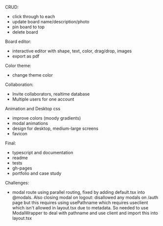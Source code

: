 CRUD:
- click through to each
- update board name/description/photo
- pin board to top
- delete board

Board editor:
- interactive editor with shape, text, color, drag/drop, images
- export as pdf

Color theme:
- change theme color

Collaboration: 
- Invite collaborators, realtime database
- Multiple users for one account

Animation and Desktop css 
- improve colors (moody gradients)
- modal animations
- design for desktop, medium-large screens
- favicon

Final:
- typescript and documentation
- readme
- tests
- gh-pages
- portfolio and case study

Challenges:
- modal route using parallel routing, fixed by adding default.tsx into @modals. Also closing modal on logout: disallowed any modals on /auth page but this requires using usePathname which requires useclient which isn't allowed in layout.tsx due to metadata. So needed to use ModalWrapper to deal with pathname and use client and import this into layout.tsx